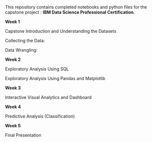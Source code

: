 This repository contains completed notebooks and python files for the capstone project : **IBM Data Science Professional Certification**.

**Week 1**

Capstone Introduction and Understanding the Datasets

Collecting the Data:

Data Wrangling:

**Week 2**

Exploratory Analysis Using SQL


Exploratory Analysis Using Pandas and Matplotlib

**Week 3**

Interactive Visual Analytics and Dashboard


**Week 4**

Predictive Analysis (Classification)

**Week 5**

Final Presentation

